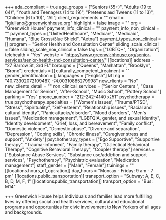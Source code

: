 +++
ada_compliant = true
age_groups = ["Seniors (65+)", "Adults (19 to 64)", "Youth and Teenagers (14 to 19)", "Preteens and Tweens (11 to 13)", "Children (6 to 10)", "All"]
client_requirements = ""
email = "lgiuliano@greenwichhouse.org"
highlight = false
image = ""
org = "Greenwich House"
payment_info_clinical = ""
payment_info_non_clinical = ""
payment_types = ["UnitedHealthcare", "Medicare", "Medicaid", "Humana", "Blue Cross/Blue Shield", "Aetna"]
payment_types_non_clinical = []
program = "Senior Health and Consultation Center"
sliding_scale_clinical = false
sliding_scale_non_clinical = false
tags = ["LGBTQ+", "Organization"]
telehealth = "Yes"
website = "https://www.greenwichhouse.org/senior-services/senior-health-and-consultation-center/"
[[locations]]
address = "27 Barrow St, 3rd Fl."
boroughs = ["Queens", "Manhattan", "Brooklyn", "Bronx"]
credentials = []
culturally_competent_treatment = ""
gender_identification = []
languages = ["English"]
latLng = "40.73302072109487, -74.00310885279998"
new_clients = "No"
new_clients_detail = ""
non_clinical_services = ["Senior Centers ", "Case Management for Seniors", "After-School", "Music School", "Pottery School"]
parking = "Yes"
phone_number = "212-242-4140 x251"
psychotherapy = true
psychotherapy_specialties = ["Women's issues", "Trauma/PTSD", "Stress", "Spirituality", "Self-esteem", "Relationship issues", "Racial and cultural identity", "Panic attacks/disorder", "Mood disorders", "Men's issues", "Medication management", "LGBTQIA, gender, and sexual identity", "Identity development", "Grief, loss, and bereavement", "Family conflict", "Domestic violence", "Domestic abuse", "Divorce and separation", "Depression", "Coping skills", "Chronic illness", "Caregiver stress and support", "Anxiety"]
psychotherapy_types = ["Ego Supportive", "Supportive therapy", "Trauma-informed", "Family therapy", "Dialectical Behavioral Therapy", "Cognitive Behavioral Therapy", "Couples therapy"]
services = ["Substance Abuse Services", "Substance use/addiction and support services", "Psychotherapy", "Psychiatric evaluation", "Medication management"]
staff_gender = ["Male", "Female"]
trainings = ""
[[locations.hours_of_operation]]
day_hours = "Monday - Friday: 9 am - 7 pm"
[[locations.public_transportation]]
transport_option = "Subway: A, E, C, B, D, M, F, 1"
[[locations.public_transportation]]
transport_option = "Bus: M14"

+++
Greenwich House helps individuals and families lead more fulfilling lives by offering social and health services, cultural and educational programs and opportunities for civic involvement to New Yorkers of all ages and backgrounds.